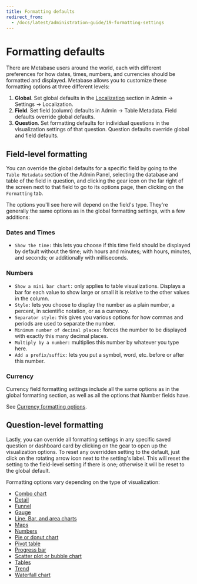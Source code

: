 ```yaml
---
title: Formatting defaults
redirect_from:
  - /docs/latest/administration-guide/19-formatting-settings
---
```


# Formatting defaults

There are Metabase users around the world, each with different preferences for how dates, times, numbers, and currencies should be formatted and displayed. Metabase allows you to customize these formatting options at three different levels:

1. **Global**. Set global defaults in the [Localization](../configuring-metabase/localization.md) section in Admin -> Settings -> Localization.
2. **Field**. Set field (column) defaults in Admin -> Table Metadata. Field defaults override global defaults.
3. **Question**. Set formatting defaults for individual questions in the visualization settings of that question. Question defaults override global and field defaults.

## Field-level formatting

You can override the global defaults for a specific field by going to the `Table Metadata` section of the Admin Panel, selecting the database and table of the field in question, and clicking the gear icon on the far right of the screen next to that field to go to its options page, then clicking on the `Formatting` tab.

The options you'll see here will depend on the field's type. They're generally the same options as in the global formatting settings, with a few additions:

### Dates and Times

- `Show the time:` this lets you choose if this time field should be displayed by default without the time; with hours and minutes; with hours, minutes, and seconds; or additionally with milliseconds.

### Numbers

- `Show a mini bar chart:` only applies to table visualizations. Displays a bar for each value to show large or small it is relative to the other values in the column.
- `Style:` lets you choose to display the number as a plain number, a percent, in scientific notation, or as a currency.
- `Separator style:` this gives you various options for how commas and periods are used to separate the number.
- `Minimum number of decimal places:` forces the number to be displayed with exactly this many decimal places.
- `Multiply by a number:` multiplies this number by whatever you type here.
- `Add a prefix/suffix:` lets you put a symbol, word, etc. before or after this number.

### Currency

Currency field formatting settings include all the same options as in the global formatting section, as well as all the options that Number fields have.

See [Currency formatting options](../questions/sharing/visualizations/table.md#currency-formatting-options).

## Question-level formatting

Lastly, you can override all formatting settings in any specific saved question or dashboard card by clicking on the gear to open up the visualization options. To reset any overridden setting to the default, just click on the rotating arrow icon next to the setting's label. This will reset the setting to the field-level setting if there is one; otherwise it will be reset to the global default.

Formatting options vary depending on the type of visualization:

- [Combo chart](../questions/sharing/visualizations/combo-chart.md)
- [Detail](../questions/sharing/visualizations/detail.md)
- [Funnel](../questions/sharing/visualizations/funnel.md)
- [Gauge](../questions/sharing/visualizations/gauge.md)
- [Line, Bar, and area charts](../questions/sharing/visualizations/line-bar-and-area-charts.md)
- [Maps](../questions/sharing/visualizations/map.md)
- [Numbers](../questions/sharing/visualizations/numbers.md)
- [Pie or donut chart](../questions/sharing/visualizations/pie-or-donut-chart.md)
- [Pivot table](../questions/sharing/visualizations/pivot-table.md)
- [Progress bar](../questions/sharing/visualizations/progress-bar.md)
- [Scatter plot or bubble chart](../questions/sharing/visualizations/scatterplot-or-bubble-chart.md)
- [Tables](../questions/sharing/visualizations/table.md)
- [Trend](../questions/sharing/visualizations/trend.md)
- [Waterfall chart](../questions/sharing/visualizations/waterfall-chart.md)